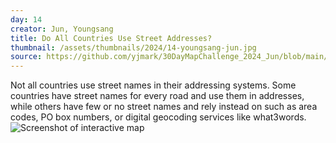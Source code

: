 ```yaml
---
day: 14
creator: Jun, Youngsang
title: Do All Countries Use Street Addresses?
thumbnail: /assets/thumbnails/2024/14-youngsang-jun.jpg
source: https://github.com/yjmark/30DayMapChallenge_2024_Jun/blob/main/Day14_UPU_StreetAddress/Day14_Jun.Rmd
---
```


Not all countries use street names in their addressing systems. Some countries have street names for every road and use them in addresses, while others have few or no street names and rely instead on such as area codes, PO box numbers, or digital geocoding services like what3words.
![Screenshot of interactive map](assets/thumbnails/14-youngsang-jun.jpg)
